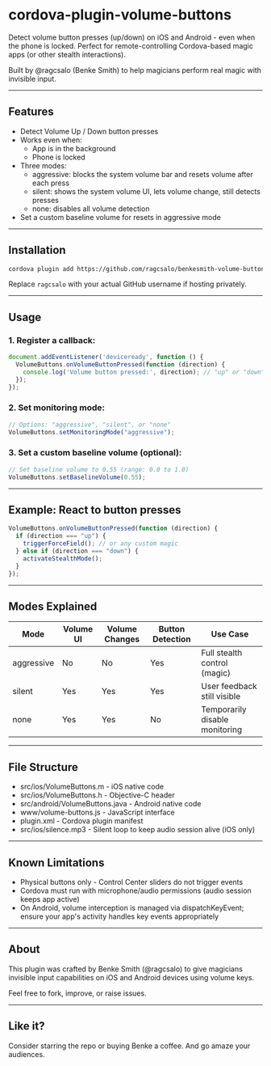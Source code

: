 # cordova-plugin-volume-buttons

Detect volume button presses (up/down) on iOS and Android - even when the phone is locked.
Perfect for remote-controlling Cordova-based magic apps (or other stealth interactions).

Built by @ragcsalo (Benke Smith) to help magicians perform real magic with invisible input.

---

## Features

- Detect Volume Up / Down button presses
- Works even when:
  - App is in the background
  - Phone is locked
- Three modes:
  - aggressive: blocks the system volume bar and resets volume after each press
  - silent: shows the system volume UI, lets volume change, still detects presses
  - none: disables all volume detection
- Set a custom baseline volume for resets in aggressive mode

---

## Installation

```bash
cordova plugin add https://github.com/ragcsalo/benkesmith-volume-buttons.git
```

Replace `ragcsalo` with your actual GitHub username if hosting privately.

---

## Usage

### 1. Register a callback:

```javascript
document.addEventListener('deviceready', function () {
  VolumeButtons.onVolumeButtonPressed(function (direction) {
    console.log('Volume button pressed:', direction); // "up" or "down"
  });
});
```

### 2. Set monitoring mode:

```javascript
// Options: "aggressive", "silent", or "none"
VolumeButtons.setMonitoringMode("aggressive");
```

### 3. Set a custom baseline volume (optional):

```javascript
// Set baseline volume to 0.55 (range: 0.0 to 1.0)
VolumeButtons.setBaselineVolume(0.55);
```

---

## Example: React to button presses

```javascript
VolumeButtons.onVolumeButtonPressed(function (direction) {
  if (direction === "up") {
    triggerForceField(); // or any custom magic
  } else if (direction === "down") {
    activateStealthMode();
  }
});
```

---

## Modes Explained

| Mode        | Volume UI | Volume Changes | Button Detection | Use Case                       |
|-------------|-----------|----------------|------------------|--------------------------------|
| aggressive  | No        | No             | Yes              | Full stealth control (magic)   |
| silent      | Yes       | Yes            | Yes              | User feedback still visible    |
| none        | Yes       | Yes            | No               | Temporarily disable monitoring |

---

## File Structure

- src/ios/VolumeButtons.m - iOS native code
- src/ios/VolumeButtons.h - Objective-C header
- src/android/VolumeButtons.java - Android native code
- www/volume-buttons.js - JavaScript interface
- plugin.xml - Cordova plugin manifest
- src/ios/silence.mp3 - Silent loop to keep audio session alive (iOS only)

---

## Known Limitations

- Physical buttons only - Control Center sliders do not trigger events
- Cordova must run with microphone/audio permissions (audio session keeps app active)
- On Android, volume interception is managed via dispatchKeyEvent; ensure your app's activity handles key events appropriately

---

## About

This plugin was crafted by Benke Smith (@ragcsalo)
to give magicians invisible input capabilities on iOS and Android devices using volume keys.

Feel free to fork, improve, or raise issues.

---

## Like it?

Consider starring the repo or buying Benke a coffee.
And go amaze your audiences.
